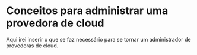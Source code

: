 # Conceitos para administrar uma provedora de cloud
Aqui irei inserir o que se faz necessário para se tornar um administrador de provedoras de cloud.
